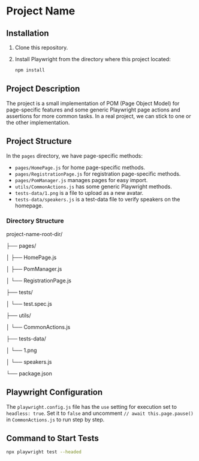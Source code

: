 # Project Name

## Installation
1. Clone this repository.

1. Install Playwright from the directory where this project located:
    ```sh
    npm install
    ```

## Project Description

The project is a small implementation of POM (Page Object Model) for page-specific features and some generic Playwright page actions and assertions for more common tasks. In a real project, we can stick to one or the other implementation.

## Project Structure

In the `pages` directory, we have page-specific methods:
- `pages/HomePage.js` for home page-specific methods.
- `pages/RegistrationPage.js` for registration page-specific methods.
- `pages/PomManager.js` manages pages for easy import.
- `utils/CommonActions.js` has some generic Playwright methods.
- `tests-data/1.png` is a file to upload as a new avatar.
- `tests-data/speakers.js` is a test-data file to verify speakers on the homepage.

### Directory Structure

project-name-root-dir/

├── pages/

│ ├── HomePage.js

│ ├── PomManager.js

│ └── RegistrationPage.js

├── tests/

│ └── test.spec.js

├── utils/

│ └── CommonActions.js

├── tests-data/

│ └── 1.png

│ └── speakers.js

└── package.json

## Playwright Configuration

The `playwright.config.js` file has the `use` setting for execution set to `headless: true`. Set it to `false` and uncomment `// await this.page.pause()` in `CommonActions.js` to run step by step.

## Command to Start Tests

```sh
npx playwright test --headed
